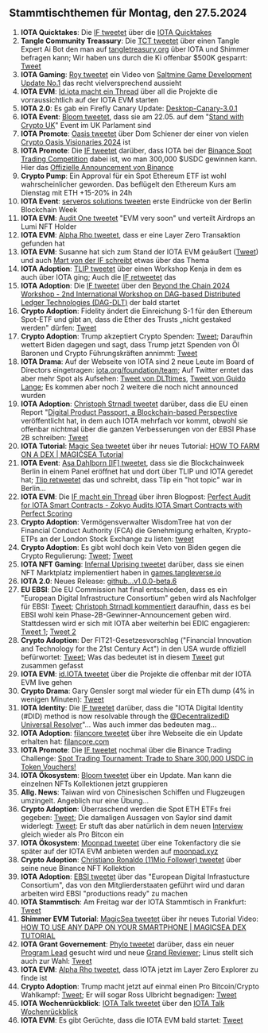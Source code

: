 ## Stammtischthemen für Montag, den 27.5.2024

1. **IOTA Quicktakes**: Die [IF tweetet](https://x.com/iota/status/1792824176874496450) über die [IOTA Quicktakes](https://x.com/i/status/1792824176874496450)
2. **Tangle Community Treassury**: Die [TCT tweetet](https://x.com/TangleTreasury/status/1792642035918238178) über einen Tangle Expert Ai Bot den man auf [tangletreasury.org](https://www.tangletreasury.org/) über IOTA und Shimmer befragen kann; Wir haben uns durch die Ki offenbar $500K gesparrt: [Tweet](https://x.com/Deep_Sea_Iotan/status/1792642680536572094)
3. **IOTA Gaming**: [Roy tweetet](https://x.com/SaltminesRoy/status/1792805978465083452) ein Video von [Saltmine Game Development Update No.1](https://youtu.be/rLuC2dHJH7M?si=oqHzHN1Lvgrj-dqt) das recht vielversprechend aussieht
4. **IOTA EVM**: [Id.iota macht ein Thread](https://x.com/id_iota/status/1792606527284813977) über all die Projekte die vorraussichtlich auf der IOTA EVM starten
5. **IOTA 2.0**: Es gab ein Firefly Canary Update: [Desktop-Canary-3.0.1](https://github.com/iotaledger/firefly/releases/tag/desktop-canary-3.0.1)
6. **IOTA Event**: [Bloom tweetet](https://x.com/bloomwalletio/status/1792593826755785197), dass sie am 22.05. auf dem "[Stand with Crypto UK](https://x.com/StandWCrypto_UK)" Event im UK Parlament sind
7. **IOTA Promote**: [Oasis tweetet](https://x.com/CryptoOasisUAE/status/1792526185240408425) über Dom Schiener der einer von vielen [Crypto Oasis Visionaries 2024](https://cryptooasis.ae/crypto-oasis-visionaries-2024/) ist
8. **IOTA Promote**: Die [IF tweetet](https://x.com/iota/status/1792557242262163877) darüber, dass IOTA bei der [Binance Spot Trading Competition](https://x.com/binance/status/1792555906502136139) dabei ist, wo man 300,000 $USDC gewinnen kann. Hier das [Offizielle Announcement von Binance](https://www.binance.com/en/support/announcement/spot-trading-tournament-trade-to-share-300-000-usdc-in-token-vouchers-7a1e4ef8f47e4ef6a45aeb3cf8c01553?hl=en)
9. **Crypto Pump**: Ein Approval für ein Spot Ethereum ETF ist wohl wahrscheinlicher geworden. Das beflügelt den Ethereum Kurs am Dienstag mit ETH +15-20% in 24h
10. **IOTA Event**: [serveros solutions tweeten](https://x.com/servrox/status/1792841275068301726) erste Eindrücke von der Berlin Blockchain Week
11. **IOTA EVM**: [Audit One tweetet](https://x.com/auditone_dao/status/1792841885809258503) "EVM very soon" und verteilt Airdrops an Lumi NFT Holder
12. **IOTA EVM**: [Alpha Rho tweetet](https://x.com/0xAlphaRho/status/1792967333029261377), dass er eine Layer Zero Transaktion gefunden hat
13. **IOTA EVM**: Susanne hat sich zum Stand der IOTA EVM geäußert ([Tweet](https://x.com/OTTI28518618/status/1792963970359574843)) und auch [Mart von der IF schreibt](https://x.com/Vrom14286662/status/1792885866110615568) etwas über das Thema
14. **IOTA Adoption**: [TLIP tweetet](https://x.com/TLIP_io/status/1792875867032481988) über einen Workshop Kenja in dem es auch über IOTA ging; Auch die [IF retweetet](https://x.com/iota/status/1792888185766260750) das
15. **IOTA Adoption**: Die [IF tweetet](https://x.com/iota/status/1792903176716169368) über den [Beyond the Chain 2024 Workshop - 2nd International Workshop on DAG-based Distributed Ledger Technologies (DAG-DLT)](https://www.iota.org/foundation/beyond-chain) der bald startet
16. **Crypto Adoption**: Fidelity ändert die Einreichung S-1 für den Ethereum Spot-ETF und gibt an, dass die Ether des Trusts „nicht gestaked werden" dürfen: [Tweet](https://x.com/TheRobynHD/status/1792865862883410202)
17. **Crypto Adoption**: Trump akzeptiert Crypto Spenden: [Tweet](https://x.com/WatcherGuru/status/1793007848353345591); Daraufhin wettert Biden dagegen und sagt, dass Trump jetzt Spenden von Öl Baronen und Crypto Führungskräften annimmt: [Tweet](https://x.com/BitcoinNewsCom/status/1793016450501734404)
18. **IOTA Drama**: Auf der Webseite von IOTA sind 2 neue Leute im Board of Directors eingetragen: [iota.org/foundation/team](https://www.iota.org/foundation/team); Auf Twitter erntet das aber mehr Spot als Aufsehen: [Tweet von DLTtimes](https://x.com/TheDLTimes/status/1792935439378030668), [Tweet von Guido Lange](https://x.com/GuidoLange/status/1792970390819708960); Es kommen aber noch 2 weitere die noch nicht announced wurden
19. **IOTA Adoption**: [Christoph Strnadl tweetet](https://x.com/archimate/status/1792953157988835397) darüber, dass die EU einen Report "[Digital Product Passport, a Blockchain-based Perspective](https://blockchain-observatory.ec.europa.eu/publications/digital-product-passport-blockchain-based-perspective_en) veröffentlicht hat, in dem auch IOTA mehrfach vor kommt, obwohl sie offenbar nichtmal über die ganzen Verbesserungen von der EBSI Phase 2B schreiben: [Tweet](https://x.com/archimate/status/1792953813730570571)
20. **IOTA Tutorial**: [Magic Sea tweetet](https://x.com/MagicSeaDEX/status/1792982439716950320) über ihr neues Tutorial: [HOW TO FARM ON A DEX | MAGICSEA Tutorial](https://www.youtube.com/watch?v=fbtvvpkPV9k)
21. **IOTA Event**: [Asa Dahlborn [IF] tweetet](https://x.com/asadahlborn/status/1793278543872299082), dass sie die Blockchainweek Berlin in einem Panel eröffnet hat und dort über TLIP und IOTA geredet hat; [Tlip retweetet](https://x.com/TLIP_io/status/1793316626483310667) das und schreibt, dass Tlip ein "hot topic" war in Berlin...
22. **IOTA EVM**: Die [IF macht ein Thread](https://x.com/iota/status/1793265721939501228) über ihren Blogpost: [Perfect Audit for IOTA Smart Contracts - Zokyo Audits IOTA Smart Contracts with Perfect Scoring](https://blog.iota.org/perfect-audit-iota-smart-contracts/)
23. **Crypto Adoption**: Vermögensverwalter WisdomTree hat von der Financial Conduct Authority (FCA) die Genehmigung erhalten, Krypto-ETPs an der London Stock Exchange zu listen: [tweet](https://x.com/hoss_crypto/status/1793236025956827303)
24. **Crypto Adoption**: Es gibt wohl doch kein Veto von Biden gegen die Crypto Regulierung: [Tweet](https://x.com/intangiblecoins/status/1793285191017886064); [Tweet](https://x.com/TheRobynHD/status/1793289320633086457)
25. **IOTA NFT Gaming**: [Infernal Uprising tweetet](https://x.com/InfernalNFTs/status/1793309966960652666) darüber, dass sie einen NFT Marktplatz implementiert haben in [games.tangleverse.io](https://games.tangleverse.io/)
26. **IOTA 2.0**: Neues Release: [github...v1.0.0-beta.6](https://github.com/iotaledger/iota-core/releases/tag/v1.0.0-beta.6)
27. **EU EBSI**: Die EU Commission hat final entschieden, dass es ein "European Digital Infrastructure Consortium" geben wird als Nachfolger für EBSI: [Tweet](https://x.com/EuCInitiative/status/1793277748691009850); [Christoph Strnadl kommentiert](https://x.com/archimate/status/1793544370513416441) daraufhin, dass es bei EBSI wohl kein Phase-2B-Gewinner-Announcement geben wird. Stattdessen wird er sich mit IOTA aber weiterhin bei EDIC engagieren: [Tweet 1](https://x.com/archimate/status/1793501949951873220); [Tweet 2](https://x.com/archimate/status/1793547490148655518)
28. **Crypto Adoption**: Der FIT21-Gesetzesvorschlag ("Financial Innovation and Technology for the 21st Century Act") in den USA wurde offiziell befürwortet: [Tweet](https://x.com/blockbytescom/status/1793397218445058285); Was das bedeutet ist in diesem [Tweet](https://x.com/TheRobynHD/status/1793397870671872269) gut zusammen gefasst
29. **IOTA EVM**: [id.IOTA tweetet](https://x.com/id_iota/status/1793382852962234460) über die Projekte die offenbar mit der IOTA EVM live gehen
30. **Crypto Drama**: Gary Gensler sorgt mal wieder für ein ETh dump (4% in wenigen Minuten): [Tweet](https://x.com/TheRobynHD/status/1793637804250968379)
31. **IOTA Identity**: Die [IF tweetet](https://x.com/iota/status/1793593638376652977) darüber, dass die  "IOTA Digital Identity (#DID) method is now resolvable through the [@DecentralizedID](https://x.com/DecentralizedID) [Universal Resolver](https://resolver.identity.foundation/#did:iota:0xf4d6f08f5a1b80dd578da7dc1b49c886d580acd4cf7d48119dfeb82b538ad88a)"... Was auch immer das bedeuten mag...
32. **IOTA Adoption**: [filancore tweetet](https://x.com/FilancoreGmbH/status/1793568997058695243) über ihre Webseite die ein Update erhalten hat: [filancore.com](https://filancore.com/)
33. **IOTA Promote**: Die [IF tweetet](https://x.com/iota/status/1793627949331030303) nochmal über die Binance Trading Challenge: [Spot Trading Tournament: Trade to Share 300,000 USDC in Token Vouchers!](https://www.binance.com/en/support/announcement/spot-trading-tournament-trade-to-share-300-000-usdc-in-token-vouchers-7a1e4ef8f47e4ef6a45aeb3cf8c01553?hl=en)
34. **IOTA Ökosystem**: [Bloom tweetet](https://x.com/bloomwalletio/status/1793695920477081996) über ein Update. Man kann die einzelnen NFTs Kollektionen jetzt gruppieren
35. **Allg. News**: Taiwan wird von Chinesischen Schiffen und Flugzeugen umzingelt. Angeblich nur eine Übung...
36. **Crypto Adoption**: Überraschend werden die Spot ETH ETFs frei gegeben: [Tweet](https://x.com/MarioNawfal/status/1793773891564736590); Die damaligen Aussagen von Saylor sind damit widerlegt: [Tweet](https://x.com/AutismCapital/status/1793758411311788379): Er stuft das aber natürlich in dem neuen [Interview](https://x.com/AltcoinDailyio/status/1794819717649318219) gleich wieder als Pro Bitcon ein
37. **IOTA Ökosystem**: [Moonpad tweetet](https://x.com/MoonpadXYZ/status/1793894139035009104) über eine Tokenfactory die sie später auf der IOTA EVM anbieten werden auf [moonpad.xyz](https://moonpad.xyz/)
38. **Crypto Adoption**: [Christiano Ronaldo (11Mio Follower) tweetet](https://x.com/Cristiano/status/1794014395460202897) über seine neue Binance NFT Kollektion
39. **IOTA Adoption**: [EBSI tweetet](https://x.com/EU_EBSI/status/1793981073631699121) über das "European Digital Infrastucture Consortium", das von den Mitglierderstaaten geführt wird und daran arbeiten wird EBSI "productions ready" zu machen
40. **IOTA Stammtisch**: Am Freitag war der IOTA Stammtisch in Frankfurt: [Tweet](https://x.com/iotashop/status/1793948739490500819)
41. **Shimmer EVM Tutorial**: [MagicSea tweetet](https://x.com/MagicSeaDEX/status/1794074181937627465) über ihr neues Tutorial Video: [HOW TO USE ANY DAPP ON YOUR SMARTPHONE | MAGICSEA DEX TUTORIAL](https://www.youtube.com/watch?v=pH1hedPaYPw)
42. **IOTA Grant Governement**: [Phylo tweetet](https://x.com/PhyloIota/status/1794327937237541046) darüber, dass ein neuer [Program Lead](https://govern.iota.org/c/governance-proposals/community-treasury-2024-round2-program-lead/65) gesucht wird und neue [Grand Reviewer](https://govern.iota.org/c/governance-proposals/community-treasury-2024-round-2-grant-reviewer/66); Linus stellt sich auch zur Wahl: [Tweet](https://x.com/LinusNaumann/status/1794989019329363992)
43. **IOTA EVM**: [Alpha Rho tweetet](https://x.com/0xAlphaRho/status/1794344655532003455), dass IOTA jetzt im Layer Zero Explorer zu finde ist
44. **Crypto Adoption**: Trump macht jetzt auf einmal einen Pro Bitcoin/Crypto Wahlkampf: [Tweet](https://x.com/unusual_whales/status/1794557888016339031); Er will sogar Ross Ulbricht begnadigen: [Tweet](https://x.com/BitcoinMagazine/status/1794535395176366260)
45. **IOTA Wochenrückblick**: [IOTA Talk tweetet](https://x.com/Iota_Talk_/status/1794643021004406926) über den [IOTA Talk Wochenrückblick](https://www.iota-talk.com/index.php?article/398-wochenr%C3%BCckblick-vom-19-bis-25-mai-2024/)
46. **IOTA EVM**: Es gibt Gerüchte, dass die IOTA EVM bald startet: [Tweet](https://x.com/Vrom14286662/status/1794991417380446310)
